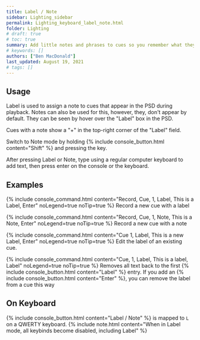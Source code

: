 ```yaml
---
title: Label / Note
sidebar: Lighting_sidebar
permalink: Lighting_keyboard_label_note.html
folder: Lighting
# draft: true
# toc: true
summary: Add little notes and phrases to cues so you remember what they are
# keywords: []
authors: ["Ben MacDonald"]
last_updated: August 19, 2021
# tags: []
---
```


## Usage
Label is used to assign a note to cues that appear in the PSD during playback. Notes can also be used for this, however, they, don't appear by default. They can be seen by hover over the "Label" box in the PSD.

Cues with a note show a "+" in the top-right corner of the "Label" field.

Switch to Note mode by holding {% include console_button.html content="Shift" %} and pressing the key.

After pressing Label or Note, type using a regular computer keyboard to add text, then press enter on the console or the keyboard.

## Examples
{% include console_command.html content="Record, Cue, 1, Label, This is a Label, Enter" noLegend=true noTip=true %}
Record a new cue with a label

{% include console_command.html content="Record, Cue, 1, Note, This is a Note, Enter" noLegend=true noTip=true %}
Record a new cue with a note

{% include console_command.html content="Cue 1, Label, This is a new Label, Enter" noLegend=true noTip=true %}
Edit the label of an existing cue.

{% include console_command.html content="Cue, 1, Label, This is a label, Label" noLegend=true noTip=true %}
Removes all text back to the first {% include console_button.html content="Label" %} entry. If you add an {% include console_button.html content="Enter" %}, you can remove the label from a cue this way

## On Keyboard
{% include console_button.html content="Label / Note" %} is mapped to `L` on a QWERTY keyboard.
{% include note.html content="When in Label mode, all keybinds become disabled, including Label" %}

